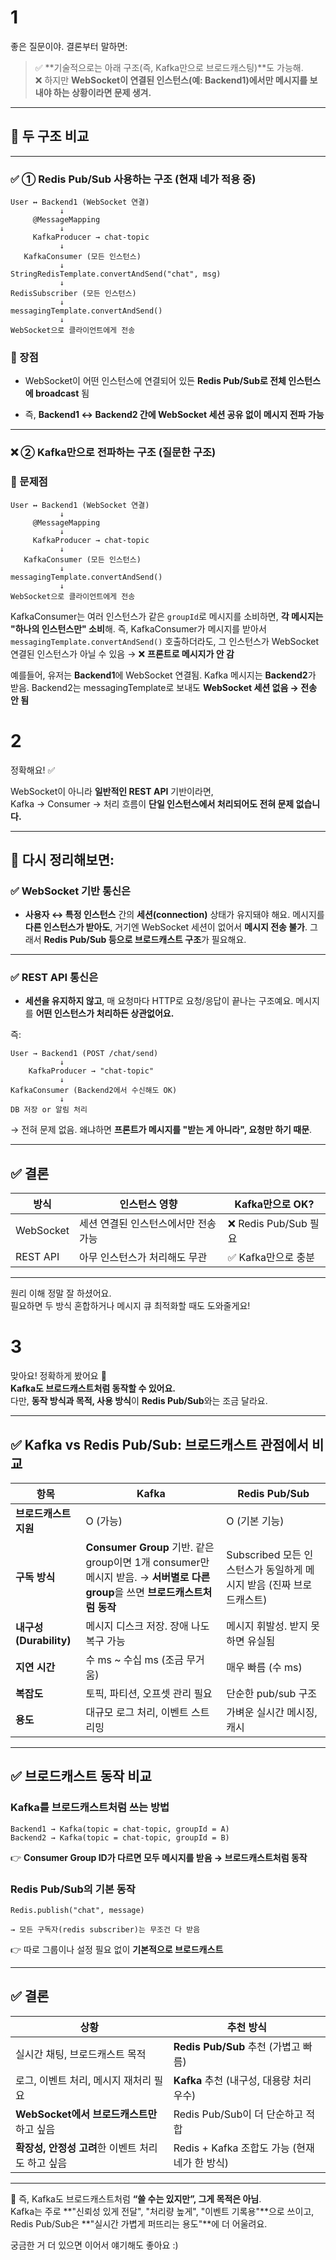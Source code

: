 # 1
좋은 질문이야. 결론부터 말하면:

> ✅ **기술적으로는 아래 구조(즉, Kafka만으로 브로드캐스팅)**도 가능해.  
> ❌ 하지만 **WebSocket이 연결된 인스턴스(예: Backend1)에서만 메시지를 보내야 하는 상황이라면 문제 생겨.**

---

## 🔁 두 구조 비교

---

### ✅ ① **Redis Pub/Sub 사용하는 구조 (현재 네가 적용 중)**

```plaintext
User ↔ Backend1 (WebSocket 연결)
           ↓
     @MessageMapping
           ↓
     KafkaProducer → chat-topic
           ↓
   KafkaConsumer (모든 인스턴스)
           ↓
StringRedisTemplate.convertAndSend("chat", msg)
           ↓
RedisSubscriber (모든 인스턴스)
           ↓
messagingTemplate.convertAndSend()
           ↓
WebSocket으로 클라이언트에게 전송
```

### 📌 장점

- WebSocket이 어떤 인스턴스에 연결되어 있든 **Redis Pub/Sub로 전체 인스턴스에 broadcast** 됨
    
- 즉, **Backend1 ↔ Backend2 간에 WebSocket 세션 공유 없이 메시지 전파 가능**
    

---

### ❌ ② Kafka만으로 전파하는 구조 (질문한 구조)



### 📌 문제점
```plaintext
User ↔ Backend1 (WebSocket 연결)
           ↓
     @MessageMapping
           ↓
     KafkaProducer → chat-topic
           ↓
   KafkaConsumer (모든 인스턴스)
           ↓
messagingTemplate.convertAndSend()
           ↓
WebSocket으로 클라이언트에게 전송
```

KafkaConsumer는 여러 인스턴스가 같은 `groupId`로 메시지를 소비하면,  **각 메시지는 "하나의 인스턴스만" 소비**해. 즉, KafkaConsumer가 메시지를 받아서 `messagingTemplate.convertAndSend()` 호출하더라도, 그 인스턴스가 WebSocket 연결된 인스턴스가 아닐 수 있음 → ❌ **프론트로 메시지가 안 감**

예를들어, 유저는 **Backend1**에 WebSocket 연결됨. Kafka 메시지는 **Backend2**가 받음. Backend2는 messagingTemplate로 보내도 **WebSocket 세션 없음 → 전송 안 됨**


# 2 
정확해요! ✅

WebSocket이 아니라 **일반적인 REST API** 기반이라면,  
Kafka → Consumer → 처리 흐름이 **단일 인스턴스에서 처리되어도 전혀 문제 없습니다.**

---

## 🔄 다시 정리해보면:

### ✅ WebSocket 기반 통신은
- **사용자 ↔ 특정 인스턴스** 간의 **세션(connection)** 상태가 유지돼야 해요. 메시지를 **다른 인스턴스가 받아도**, 거기엔 WebSocket 세션이 없어서 **메시지 전송 불가**. 그래서 **Redis Pub/Sub 등으로 브로드캐스트 구조**가 필요해요.

---

### ✅ REST API 통신은
- **세션을 유지하지 않고**, 매 요청마다 HTTP로 요청/응답이 끝나는 구조예요. 메시지를 **어떤 인스턴스가 처리하든 상관없어요.**
    

즉:

```plaintext
User → Backend1 (POST /chat/send)
           ↓
    KafkaProducer → "chat-topic"
           ↓
KafkaConsumer (Backend2에서 수신해도 OK)
           ↓
DB 저장 or 알림 처리
```

→ 전혀 문제 없음. 왜냐하면 **프론트가 메시지를 "받는 게 아니라", 요청만 하기 때문**.

---

## ✅ 결론

|방식|인스턴스 영향|Kafka만으로 OK?|
|---|---|---|
|WebSocket|세션 연결된 인스턴스에서만 전송 가능|❌ Redis Pub/Sub 필요|
|REST API|아무 인스턴스가 처리해도 무관|✅ Kafka만으로 충분|

---

원리 이해 정말 잘 하셨어요.  
필요하면 두 방식 혼합하거나 메시지 큐 최적화할 때도 도와줄게요!

# 3
맞아요! 정확하게 봤어요 👏  
**Kafka도 브로드캐스트처럼 동작할 수 있어요.**  
다만, **동작 방식과 목적, 사용 방식**이 **Redis Pub/Sub**와는 조금 달라요.

---

## ✅ Kafka vs Redis Pub/Sub: 브로드캐스트 관점에서 비교

|항목|Kafka|Redis Pub/Sub|
|---|---|---|
|**브로드캐스트 지원**|O (가능)|O (기본 기능)|
|**구독 방식**|**Consumer Group** 기반. 같은 group이면 1개 consumer만 메시지 받음. → **서버별로 다른 group**을 쓰면 **브로드캐스트처럼 동작**|Subscribed 모든 인스턴스가 동일하게 메시지 받음 (진짜 브로드캐스트)|
|**내구성 (Durability)**|메시지 디스크 저장. 장애 나도 복구 가능|메시지 휘발성. 받지 못하면 유실됨|
|**지연 시간**|수 ms ~ 수십 ms (조금 무거움)|매우 빠름 (수 ms)|
|**복잡도**|토픽, 파티션, 오프셋 관리 필요|단순한 pub/sub 구조|
|**용도**|대규모 로그 처리, 이벤트 스트리밍|가벼운 실시간 메시징, 캐시|

---

## ✅ 브로드캐스트 동작 비교

### Kafka를 브로드캐스트처럼 쓰는 방법

```plaintext
Backend1 → Kafka(topic = chat-topic, groupId = A)
Backend2 → Kafka(topic = chat-topic, groupId = B)
```

👉 **Consumer Group ID가 다르면 모두 메시지를 받음 → 브로드캐스트처럼 동작**

### Redis Pub/Sub의 기본 동작

```plaintext
Redis.publish("chat", message)

→ 모든 구독자(redis subscriber)는 무조건 다 받음
```

👉 따로 그룹이나 설정 필요 없이 **기본적으로 브로드캐스트**

---

## ✅ 결론

|상황|추천 방식|
|---|---|
|실시간 채팅, 브로드캐스트 목적|**Redis Pub/Sub** 추천 (가볍고 빠름)|
|로그, 이벤트 처리, 메시지 재처리 필요|**Kafka** 추천 (내구성, 대용량 처리 우수)|
|**WebSocket에서 브로드캐스트만** 하고 싶음|Redis Pub/Sub이 더 단순하고 적합|
|**확장성, 안정성 고려**한 이벤트 처리도 하고 싶음|Redis + Kafka 조합도 가능 (현재 네가 한 방식)|

---

🧠 즉, Kafka도 브로드캐스트처럼 **“쓸 수는 있지만”, 그게 목적은 아님**.  
Kafka는 주로 **"신뢰성 있게 전달", "처리량 높게", "이벤트 기록용"**으로 쓰이고,  
Redis Pub/Sub은 **"실시간 가볍게 퍼뜨리는 용도"**에 더 어울려요.

궁금한 거 더 있으면 이어서 얘기해도 좋아요 :)